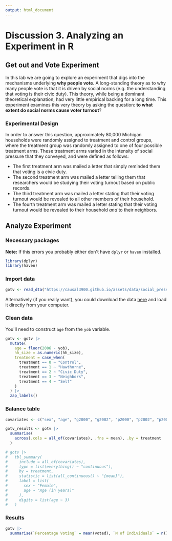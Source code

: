 ```yaml
---
output: html_document
---
```


# Discussion 3. Analyzing an Experiment in R



## Get out and Vote Experiment

In this lab we are going to explore an experiment that digs into the mechanisms
underlying __why people vote__. A long-standing theory as to why many people
vote is that it is driven by social norms (e.g. the understanding that voting
is their civic duty). This theory, while being a dominant theoretical 
explanation, had very little empirical backing for a long time. This experiment
examines this very theory by asking the question:
__to what extent do social norms cause voter turnout__?

### Experimental Design

In order to answer this question, approximately 80,000 Michigan households
were randomly assigned to treatment and control groups, where the treatment
group was randomly assigned to one of four possible treatment arms. These
treatment arms varied in the intensity of social pressure that they conveyed,
and were defined as follows:

- The first treatment arm was mailed a letter that simply reminded them that
voting is a civic duty.
- The second treatment arm was mailed a letter telling them that researchers
would be studying their voting turnout based on public records.
- The third treatment arm was mailed a letter stating that their voting turnout 
would be revealed to all other members of their household.
- The fourth treatment arm was mailed a letter stating that their voting turnout
would be revealed to their household *and* to their neighbors.

## Analyze Experiment

### Necessary packages

__Note:__ If this errors you probably either don't have `dplyr` or `haven`
installed.


```r
library(dplyr)
library(haven)
```

### Import data

```r
gotv <- read_dta("https://causal3900.github.io/assets/data/social_pressure.dta")
```

Alternatively (if you really want), you could download the data
[here](assets/data/social_pressure.dta) and load it directly from your computer.


### Clean data

You'll need to construct `age` from the `yob` variable.

```r
gotv <- gotv |>
  mutate(
    age = floor(2006 - yob),
    hh_size = as.numeric(hh_size),
    treatment = case_when(
      treatment == 0 ~ "Control",
      treatment == 1 ~ "Hawthorne",
      treatment == 2 ~ "Civic Duty",
      treatment == 3 ~ "Neighbors",
      treatment == 4 ~ "Self"
    )
  ) |>
  zap_labels()
```

### Balance table


```r
covariates <- c("sex", "age", "g2000", "g2002", "p2000", "p2002", "p2004", "hh_size")

gotv_results <- gotv |>
  summarise(
    across(.cols = all_of(covariates), .fns = mean), .by = treatment
  )

# gotv |>
#   tbl_summary(
#     include = all_of(covariates),
#     type = list(everything() ~ "continuous"),
#     by = treatment,
#     statistic = list(all_continuous() ~ "{mean}"),
#     label = list(
#       sex ~ "Female",
#       age ~ "Age (in years)"
#     ),
#     digits = list(age ~ 3)
#   )
```

### Results


```r
gotv |>
  summarise(`Percentage Voting` = mean(voted), `N of Individuals` = n(), .by = treatment)
```


